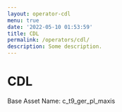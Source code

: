 ```yaml
---
layout: operator-cdl
menu: true
date: '2022-05-10 01:53:59'
title: CDL
permalink: /operators/cdl/
description: Some description.
---
```


# CDL

Base Asset Name: c_t9_ger_pl_maxis